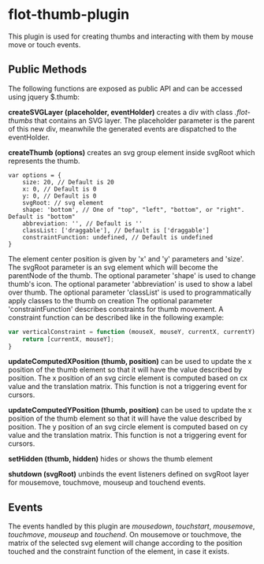flot-thumb-plugin
==============

This plugin is used for creating thumbs and interacting with them by mouse move or touch events.

Public Methods
--------------

The following functions are exposed as public API and can be accessed using jquery $.thumb:

**createSVGLayer (placeholder, eventHolder)** creates a div with class _.flot-thumbs_ that contains an SVG layer.
The placeholder parameter is the parent of this new div, meanwhile the generated events are dispatched to the eventHolder.

**createThumb (options)** creates an svg group element inside svgRoot which represents the thumb. 

```
var options = {
    size: 20, // Default is 20
    x: 0, // Default is 0
    y: 0, // Default is 0
    svgRoot: // svg element 
    shape: 'bottom', // One of "top", "left", "bottom", or "right". Default is "bottom"
    abbreviation: '', // Default is ''
    classList: ['draggable'], // Default is ['draggable']
    constraintFunction: undefined, // Default is undefined
}
```
The element center position is given by 'x' and 'y' parameters and 'size'.
The svgRoot parameter is an svg element which will become the parentNode of the thumb.
The optional parameter 'shape' is used to change thumb's icon.
The optional parameter 'abbreviation' is used to show a label over thumb.
The optional parameter 'classList' is used to programmatically apply classes to the thumb on creation
The optional parameter 'constraintFunction' describes constraints for thumb movement.
A constraint function can be described like in the following example:
```javascript
var verticalConstraint = function (mouseX, mouseY, currentX, currentY) {
    return [currentX, mouseY];
}
```

**updateComputedXPosition (thumb, position)** can be used to update the x position of the thumb element
so that it will have the value described by position.
The x position of an svg circle element is computed based on cx value and the translation matrix.
This function is not a triggering event for cursors.

**updateComputedYPosition (thumb, position)** can be used to update the x position of the thumb element
so that it will have the value described by position.
The y position of an svg circle element is computed based on cy value and the translation matrix.
This function is not a triggering event for cursors.

**setHidden (thumb, hidden)** hides or shows the thumb element

**shutdown (svgRoot)** unbinds the event listeners defined on svgRoot layer for mousemove, touchmove,
mouseup and touchend events.


Events
--------------

The events handled by this plugin are _mousedown_, _touchstart_, _mousemove_, _touchmove_,
_mouseup_ and _touchend_.
On mousemove or touchmove, the matrix of the selected svg element
will change according to the position touched and the constraint function of the element,
in case it exists.
